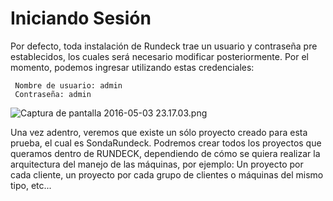 # Iniciando Sesión #

Por defecto, toda instalación de Rundeck trae un usuario y contraseña pre establecidos, los cuales será necesario modificar posteriormente.
Por el momento, podemos ingresar utilizando estas credenciales:

```
 Nombre de usuario: admin
 Contraseña: admin
```
![Captura de pantalla 2016-05-03 23.17.03.png](https://bitbucket.org/repo/rk5MXr/images/4034630918-Captura%20de%20pantalla%202016-05-03%2023.17.03.png)

Una vez adentro, veremos que existe un sólo proyecto creado para esta prueba, el cual es SondaRundeck. Podremos crear todos los proyectos que queramos dentro de RUNDECK, dependiendo de cómo se quiera realizar la arquitectura del manejo de las máquinas, por ejemplo: Un proyecto por cada cliente, un proyecto por cada grupo de clientes o máquinas del mismo tipo, etc...